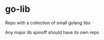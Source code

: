 # go-lib

Repo with a collection of small golang libs

Any major lib spinoff should have its own repo